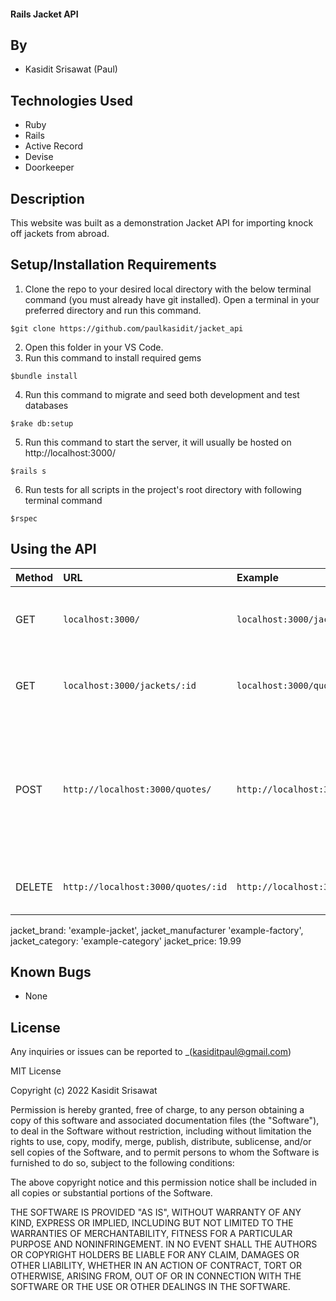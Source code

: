 #### Rails Jacket API
## By

* Kasidit Srisawat (Paul)

## Technologies Used

* Ruby 
* Rails 
* Active Record
* Devise 
* Doorkeeper

## Description

This website was built as a demonstration Jacket API for importing knock off jackets from abroad. 

## Setup/Installation Requirements

1. Clone the repo to your desired local directory with the below terminal command (you must already have git installed). Open a terminal in your preferred directory and run this command. 

```
$git clone https://github.com/paulkasidit/jacket_api
``` 
2. Open this folder in your VS Code. 
3. Run this command to install required gems
``` 
$bundle install
``` 
4. Run this command to migrate and seed both development and test databases 
``` 
$rake db:setup
```
5. Run this command to start the server, it will usually be hosted on http://localhost:3000/
``` 
$rails s 
```
6. Run tests for all scripts in the project's root directory with following terminal command
``` 
$rspec 
``` 

## Using the API 


| Method  | URL | Example | Result | Params |
| :--- |:---| :---| :---| :---|
|GET| `localhost:3000/` |`localhost:3000/jackets`| Returns a list of all jackets in the database| None required |
|GET|`localhost:3000/jackets/:id`| `localhost:3000/quotes/38`| Returns all information related to jacket with ID=1| :id - The id of a particular jacket (required) | 
|POST|`http://localhost:3000/quotes/`| `http://localhost:3000/quotes/` | Adds jacket to database. If POST is succesfull, returns database object for newly created jacket.| x | 
|DELETE|`http://localhost:3000/quotes/:id`|`http://localhost:3000/jackets/1`|Deletes the jacket with ID=1 from database| :id - id of the jacket to delete |

jacket_brand: 'example-jacket',
jacket_manufacturer 'example-factory', 
jacket_category: 'example-category' 
jacket_price: 19.99 
## Known Bugs

* None

## License

Any inquiries or issues can be reported to _(kasiditpaul@gmail.com)

MIT License

Copyright (c) 2022 Kasidit Srisawat

Permission is hereby granted, free of charge, to any person obtaining a copy
of this software and associated documentation files (the "Software"), to deal
in the Software without restriction, including without limitation the rights
to use, copy, modify, merge, publish, distribute, sublicense, and/or sell
copies of the Software, and to permit persons to whom the Software is
furnished to do so, subject to the following conditions:

The above copyright notice and this permission notice shall be included in all
copies or substantial portions of the Software.

THE SOFTWARE IS PROVIDED "AS IS", WITHOUT WARRANTY OF ANY KIND, EXPRESS OR
IMPLIED, INCLUDING BUT NOT LIMITED TO THE WARRANTIES OF MERCHANTABILITY,
FITNESS FOR A PARTICULAR PURPOSE AND NONINFRINGEMENT. IN NO EVENT SHALL THE
AUTHORS OR COPYRIGHT HOLDERS BE LIABLE FOR ANY CLAIM, DAMAGES OR OTHER
LIABILITY, WHETHER IN AN ACTION OF CONTRACT, TORT OR OTHERWISE, ARISING FROM,
OUT OF OR IN CONNECTION WITH THE SOFTWARE OR THE USE OR OTHER DEALINGS IN THE
SOFTWARE.